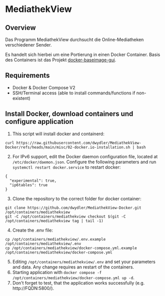 # MediathekView

## Overview
Das Programm MediathekView durchsucht die Online-Mediatheken verschiedener Sender.

Es handelt sich hierbei um eine Portierung in einen Docker Container. Basis des Containers ist das Projekt [docker-baseimage-gui](https://github.com/jlesage/docker-baseimage-gui).


## Requirements
* Docker & Docker Compose V2
* SSH/Terminal access (able to install commands/functions if non-existent)


## Install Docker, download containers und configure application
1. This script will install docker and containerd:
  ```
  curl https://raw.githubusercontent.com/dwydler/MediathekView-Docker/refs/heads/main/misc/02-docker.io-installation.sh | bash
  ```
2. For IPv6 support, edit the Docker daemon configuration file, located at `/etc/docker/daemon.json`. Configure the following parameters and run `systemctl restart docker.service` to restart docker:
  ```
  {
    "experimental": true,
    "ip6tables": true
  }
  ```
3. Clone the repository to the correct folder for docker container:
  ```
  git clone https://github.com/dwydler/MediathekView-Docker.git /opt/containers/mediathekview
  git -C /opt/containers/mediathekview checkout $(git -C /opt/containers/mediathekview tag | tail -1)
  ```
4. Create the .env file:
  ```
  cp /opt/containers/mediathekview/.env.example /opt/containers/mediathekview/.env
  cp /opt/containers/mediathekview/docker-compose.yml.example /opt/containers/mediathekview/docker-compose.yml
  ```
5. Editing `/opt/containers/mediathekview/.env` and set your parameters and data. Any change requires an restart of the containers.
6. Starting application with `docker compose -f /opt/containers/mediathekview/docker-compose.yml up -d`.
7. Don't forget to test, that the application works successfully (e.g. http://FQDN:5800/).


